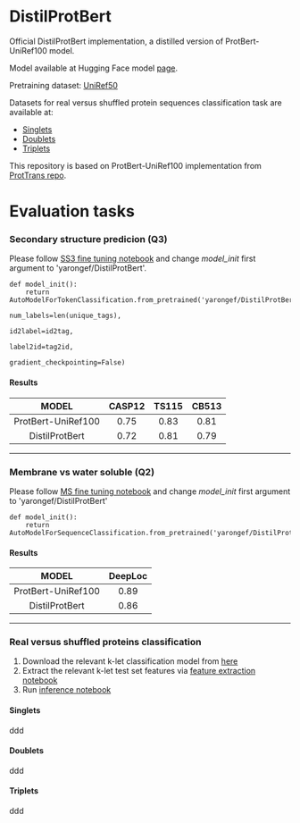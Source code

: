 # DistilProtBert
Official DistilProtBert implementation, a distilled version of ProtBert-UniRef100 model.

Model available at Hugging Face model [page](https://huggingface.co/yarongef/DistilProtBert).

Pretraining dataset: [UniRef50](https://www.uniprot.org/downloads)

Datasets for real versus shuffled protein sequences classification task are available at:
 - [Singlets](https://huggingface.co/datasets/yarongef/human_proteome_singlets)
 - [Doublets](https://huggingface.co/datasets/yarongef/human_proteome_doublets)
 - [Triplets](https://huggingface.co/datasets/yarongef/human_proteome_triplets)

This repository is based on ProtBert-UniRef100 implementation from [ProtTrans repo](https://github.com/agemagician/ProtTrans).

# **Evaluation tasks**

### Secondary structure predicion (Q3)
Please follow [SS3 fine tuning notebook](https://github.com/agemagician/ProtTrans/blob/master/Fine-Tuning/ProtBert-BFD-FineTune-SS3.ipynb) and change *model_init* first argument to 'yarongef/DistilProtBert'.
      
    def model_init():
        return AutoModelForTokenClassification.from_pretrained('yarongef/DistilProtBert',
                                                               num_labels=len(unique_tags),
                                                               id2label=id2tag,
                                                               label2id=tag2id,
                                                               gradient_checkpointing=False)

#### Results
|    **MODEL**   | **CASP12** | **TS115** | **CB513** |
|:--------------:|:----------:|:---------:|:---------:|
|    ProtBert-UniRef100    |    0.75    |    0.83   |    0.81   |
| DistilProtBert |    0.72    |    0.81   |    0.79   |

---------------------------------

### Membrane vs water soluble (Q2)
Please follow [MS fine tuning notebook](https://github.com/agemagician/ProtTrans/blob/master/Fine-Tuning/ProtBert-BFD-FineTuning-MS.ipynb) and change *model_init* first argument to 'yarongef/DistilProtBert'

    def model_init():
        return AutoModelForSequenceClassification.from_pretrained('yarongef/DistilProtBert')
 
#### Results
|    **MODEL**   | **DeepLoc** |
|:--------------:|:----------:|
|    ProtBert-UniRef100    |    0.89    |  
| DistilProtBert |    0.86    | 

----------------------------------

### Real versus shuffled proteins classification

  1. Download the relevant k-let classification model from [here](https://www.dropbox.com/sh/221eiziowdg5m5e/AADh_f8DO_Tn9r56S1QbpyaHa?dl=0)
  2. Extract the relevant k-let test set features via [feature extraction notebook](https://github.com/yarongef/DistilProtBert/blob/main/Feature%20Extraction/Feature%20Extraction.ipynb)
  3. Run [inference notebook](https://github.com/yarongef/DistilProtBert/blob/main/Inference/Inference.ipynb)

#### Singlets
ddd

#### Doublets
ddd

#### Triplets
ddd
